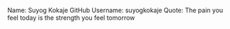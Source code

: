 Name: Suyog Kokaje
GitHub Username: suyogkokaje
Quote: The pain you feel today is the strength you feel tomorrow